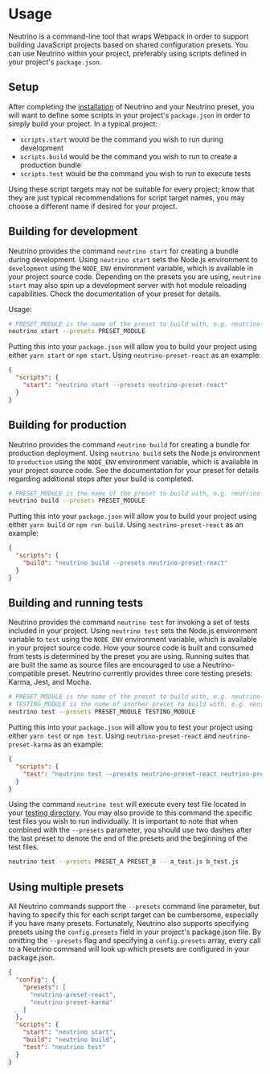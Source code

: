 # Usage

Neutrino is a command-line tool that wraps Webpack in order to support building JavaScript projects
based on shared configuration presets. You can use Neutrino within your project, preferably using
scripts defined in your project's `package.json`.

## Setup

After completing the [installation](/installation.md) of Neutrino and your Neutrino preset, you will
want to define some scripts in your project's `package.json` in order to simply build your project.
In a typical project:

- `scripts.start` would be the command you wish to run during development
- `scripts.build` would be the command you wish to run to create a production bundle
- `scripts.test` would be the command you wish to run to execute tests

Using these script targets may not be suitable for every project; know that they are just
typical recommendations for script target names, you may choose a different name if desired
for your project.

## Building for development

Neutrino provides the command `neutrino start` for creating a bundle during development. Using
`neutrino start` sets the Node.js environment to `development` using the `NODE_ENV` environment variable,
which is available in your project source code. Depending on the presets you are using, `neutrino start`
may also spin up a development server with hot module reloading capabilities.
Check the documentation of your preset for details.

Usage:

```bash
# PRESET_MODULE is the name of the preset to build with, e.g. neutrino-preset-react
neutrino start --presets PRESET_MODULE
```

Putting this into your `package.json` will allow you to build your project using either
`yarn start` or `npm start`. Using `neutrino-preset-react` as an example:

```json
{
  "scripts": {
    "start": "neutrino start --presets neutrino-preset-react"
  }
}
```

## Building for production

Neutrino provides the command `neutrino build` for creating a bundle for production deployment.
Using `neutrino build` sets the Node.js environment to `production` using the `NODE_ENV` environment variable,
which is available in your project source code. See the documentation for your preset for details regarding additional
steps after your build is completed.

```bash
# PRESET_MODULE is the name of the preset to build with, e.g. neutrino-preset-react
neutrino build --presets PRESET_MODULE
```

Putting this into your `package.json` will allow you to build your project using either
`yarn build` or `npm run build`. Using `neutrino-preset-react` as an example:

```json
{
  "scripts": {
    "build": "neutrino build --presets neutrino-preset-react"
  }
}
```

## Building and running tests

Neutrino provides the command `neutrino test` for invoking a set of tests included in your project.
Using `neutrino test` sets the Node.js environment variable to `test` using the `NODE_ENV` environment
variable, which is available in your project source code. How your source code is built and consumed from tests
is determined by the preset you are using. Running suites that are built the same as source files are encouraged
to use a Neutrino-compatible preset. Neutrino currently provides three core testing presets: Karma, Jest, and Mocha.

```bash
# PRESET_MODULE is the name of the preset to build with, e.g. neutrino-preset-react
# TESTING_MODULE is the name of another preset to build with, e.g. neutrino-preset-karma
neutrino test --presets PRESET_MODULE TESTING_MODULE
```

Putting this into your `package.json` will allow you to test your project using either
`yarn test` or `npm test`. Using `neutrino-preset-react` and `neutrino-preset-karma` as an example:

```json
{
  "scripts": {
    "test": "neutrino test --presets neutrino-preset-react neutrino-preset-karma"
  }
}
```

Using the command `neutrino test` will execute every test file located in your
[testing directory](/project-layout#Testing). You may also provide to this command the specific test files you wish
to run individually. It is important to note that when combined with the `--presets` parameter, you should use two
dashes after the last preset to denote the end of the presets and the beginning of the test files.

```bash
neutrino test --presets PRESET_A PRESET_B -- a_test.js b_test.js
```

## Using multiple presets

All Neutrino commands support the `--presets` command line parameter, but having to specify this for each script target
can be cumbersome, especially if you have many presets. Fortunately, Neutrino also supports specifying presets using the
`config.presets` field in your project's package.json file. By omitting the `--presets` flag and specifying a
`config.presets` array, every call to a Neutrino command will look up which presets are configured in your package.json.

```json
{
  "config": {
    "presets": [
      "neutrino-preset-react",
      "neutrino-preset-karma"
    ]
  },
  "scripts": {
    "start": "neutrino start",
    "build": "neutrino build",
    "test": "neutrino test"
  }
}
```
